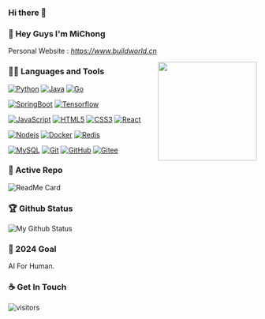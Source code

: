 ### Hi there 👋

<!--
**MiChongGET/MiChongGET** is a ✨ _special_ ✨ repository because its `README.md` (this file) appears on your GitHub profile.

Here are some ideas to get you started:

- 🔭 I’m currently working on ...
- 🌱 I’m currently learning ...
- 👯 I’m looking to collaborate on ...
- 🤔 I’m looking for help with ...
- 💬 Ask me about ...
- 📫 How to reach me: ...
- 😄 Pronouns: ...
- ⚡ Fun fact: ...
-->

### 👋 Hey Guys I'm MiChong
Personal Website : *https://www.buildworld.cn*

<img align='right' src='https://user-images.githubusercontent.com/5713670/87202985-820dcb80-c2b6-11ea-9f56-7ec461c497c3.gif' width='200"'>

### 👨‍💻 Languages and Tools
[![Python](https://img.shields.io/badge/-Python-black?style=flat&logo=python&link=https://github.com/MiChongGET)](https://github.com/MiChongGET) 
[![Java](https://img.shields.io/badge/Java-orange?style=flat&logo=java&logoColor=white&link=https://github.com/MiChongGET)](https://github.com/MiChongGET) 
[![Go](https://img.shields.io/badge/Go-blue?style=flat&logo=go&logoColor=white&link=https://github.com/MiChongGET)](https://github.com/MiChongGET) 

[![SpringBoot](https://img.shields.io/badge/-Springboot-black?style=flat&logo=spring&link=https://github.com/MiChongGET)](https://github.com/MiChongGET) 
[![Tensorflow](https://img.shields.io/badge/-Tensorflow-gray?style=flat&logo=tensorflow&link=https://github.com/MiChongGET)](https://github.com/MiChongGET) 

[![JavaScript](https://img.shields.io/badge/-JavaScript-black?style=flat&logo=javascript&link=https://github.com/MiChongGET)](https://github.com/MiChongGET) 
[![HTML5](https://img.shields.io/badge/-HTML5-E34F26?style=flat&logo=html5&logoColor=white&link=https://github.com/MiChongGET)](https://github.com/MiChongGET) 
[![CSS3](https://img.shields.io/badge/-CSS3-1572B6?style=flat&logo=css3&link=https://github.com/MiChongGET)](https://github.com/MiChongGET) 
[![React](https://img.shields.io/badge/-React-black?style=flat&logo=react&link=https://github.com/MiChongGET)](https://github.com/MiChongGET) 

[![Nodejs](https://img.shields.io/badge/-Nodejs-black?style=flat&logo=Node.js&link=https://github.com/MiChongGET)](https://github.com/MiChongGET) 
[![Docker](https://img.shields.io/badge/-Docker-black?style=flat&logo=docker&link=https://github.com/MiChongGET)](https://github.com/MiChongGET) 
[![Redis](https://img.shields.io/badge/-Redis-black?style=flat&logo=redis&link=https://github.com/MiChongGET)](https://github.com/MiChongGET) 

[![MySQL](https://img.shields.io/badge/-MySQL-black?style=flat&logo=mysql&link=https://github.com/MiChongGET)](https://github.com/MiChongGET)
[![Git](https://img.shields.io/badge/-Git-black?style=flat&logo=git&link=https://github.com/MiChongGET)](https://github.com/MiChongGET) 
[![GitHub](https://img.shields.io/badge/-GitHub-181717?style=flat&logo=github&link=https://github.com/MiChongGET)](https://github.com/MiChongGET)
[![Gitee](https://img.shields.io/badge/-GitLab-FCA121?style=flat&logo=gitlab&link=https://github.com/MiChongGET)](https://github.com/MiChongGET) 


### 👀 Active Repo
![ReadMe Card](https://github-readme-stats.vercel.app/api/pin/?username=MiChongGET&repo=CloudMusicApi)


### 🏆 Github Status
![My Github Status](https://github-readme-stats.vercel.app/api?username=MiChongGET&show_icons=true&hide_border=true)


### 🔭 2024 Goal
AI For Human.


### ☕ Get In Touch


![visitors](https://visitor-badge.glitch.me/badge?page_id=MiChongGET.MiChongGET)
